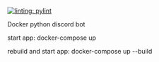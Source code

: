 [![linting: pylint](https://img.shields.io/badge/linting-pylint-yellowgreen)](https://github.com/PyCQA/pylint)

Docker python discord bot

start app:
docker-compose up

rebuild and start app:
docker-compose up --build